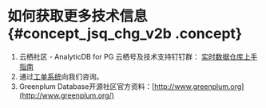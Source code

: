# 如何获取更多技术信息 {#concept_jsq_chg_v2b .concept}

1.  云栖社区 - AnalyticDB for PG 云栖号及技术支持钉钉群： [实时数据仓库上手指南](https://yq.aliyun.com/articles/696196)
2.  通过[工单系统](https://workorder.console.aliyun.com/console.htm?spm=5176.8064714.610321.1.4bbe2SZ62SZ6AW#/ticket/add?productCode=gpdb&commonQuestionId=640)向我们咨询。
3.  Greenplum Database开源社区官方资料：[http://www.greenplum.org](http://www.greenplum.org/)

